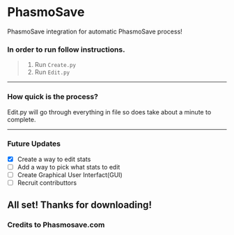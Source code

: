 # PhasmoSave
PhasmoSave integration for automatic PhasmoSave process!

### In order to run follow instructions.

> 1. Run  `Create.py`
> 2. Run  `Edit.py`
------
### How quick is the process? 
Edit.py will go through everything in file so does take about a minute to complete.

-----

### Future Updates
- [x] Create a way to edit stats
- [ ] Add a way to pick what stats to edit
- [ ] Create Graphical User Interfact(GUI)
- [ ] Recruit contributtors

## All set! Thanks for downloading!
### Credits to Phasmosave.com
